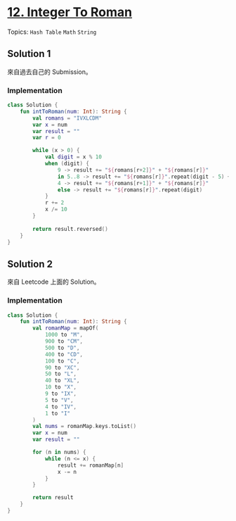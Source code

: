 # [12. Integer To Roman](https://leetcode.com/problems/integer-to-roman/)

Topics: `Hash Table` `Math` `String`

## Solution 1

來自過去自己的 Submission。

### Implementation

```kotlin
class Solution {
    fun intToRoman(num: Int): String {
        val romans = "IVXLCDM"
        var x = num
        var result = ""
        var r = 0

        while (x > 0) {
            val digit = x % 10
            when (digit) {
                9 -> result += "${romans[r+2]}" + "${romans[r]}"
                in 5..8 -> result += "${romans[r]}".repeat(digit - 5) + "${romans[r+1]}"
                4 -> result += "${romans[r+1]}" + "${romans[r]}"
                else -> result += "${romans[r]}".repeat(digit)
            }
            r += 2
            x /= 10
        }
        
        return result.reversed()
    }
}
```

## Solution 2

來自 Leetcode 上面的 Solution。

### Implementation

```kotlin
class Solution {
    fun intToRoman(num: Int): String {
        val romanMap = mapOf(
            1000 to "M",
            900 to "CM",
            500 to "D",
            400 to "CD",
            100 to "C",
            90 to "XC",
            50 to "L",
            40 to "XL",
            10 to "X",
            9 to "IX",
            5 to "V",
            4 to "IV",
            1 to "I"
        )
        val nums = romanMap.keys.toList()
        var x = num
        var result = ""

        for (n in nums) {
            while (n <= x) {
                result += romanMap[n]
                x -= n
            }
        }

        return result
    }
}
```
